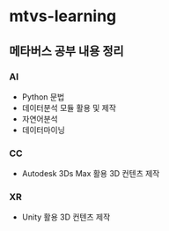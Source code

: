 # mtvs-learning

## 메타버스 공부 내용 정리

### AI

- Python 문법
- 데이터분석 모듈 활용 및 제작
- 자연어분석
- 데이터마이닝

### CC

- Autodesk 3Ds Max 활용 3D 컨텐츠 제작

### XR

- Unity 활용 3D 컨텐츠 제작
